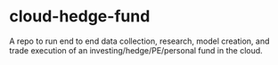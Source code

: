 # cloud-hedge-fund
A repo to run end to end data collection, research, model creation, and trade execution of an investing/hedge/PE/personal fund in the cloud. 
